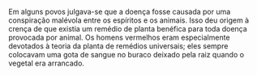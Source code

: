﻿Em alguns povos julgava-se que a doença fosse causada por uma conspiração malévola entre os espíritos e os animais. Isso deu origem à crença de que existia um remédio de planta benéfica para toda doença provocada por animal. Os homens vermelhos eram especialmente devotados à teoria da planta de remédios universais; eles sempre colocavam uma gota de sangue no buraco deixado pela raiz quando o vegetal era arrancado.